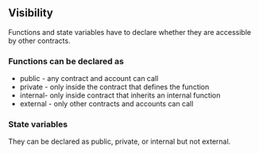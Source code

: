 ## Visibility

Functions and state variables have to declare whether they are accessible by other contracts.

### Functions can be declared as

- public - any contract and account can call
- private - only inside the contract that defines the function
- internal- only inside contract that inherits an internal function
- external - only other contracts and accounts can call

### State variables
They can be declared as public, private, or internal but not external.


